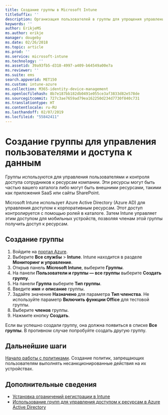 ```yaml
---
title: Создание группы в Microsoft Intune
titleSuffix: ''
description: Организация пользователей в группы для упрощения управления политиками и приложениями, к которым они могут получить доступ.
keywords: ''
author: ErikjeMS
ms.author: erikje
manager: dougeby
ms.date: 02/26/2018
ms.topic: article
ms.prod: ''
ms.service: microsoft-intune
ms.technology: ''
ms.assetid: 39a93fb5-d318-4997-a409-b64549a00e7a
ms.reviewer: ''
ms.suite: ems
search.appverid: MET150
ms.custom: intune-azure
ms.collection: M365-identity-device-management
ms.openlocfilehash: 8b7e187bb182db0491e055ce3af3833d82e578de
ms.sourcegitcommit: 727c3ae7659ad79ea162250d234d7730f840c731
ms.translationtype: HT
ms.contentlocale: ru-RU
ms.lasthandoff: 02/07/2019
ms.locfileid: "55842411"
---
```

# <a name="create-a-group-to-manage-your-users-and-data-access"></a>Создание группы для управления пользователями и доступа к данным

Группы используются для управления пользователями и контроля доступа сотрудников к ресурсам компании. Эти ресурсы могут быть частью вашего каталога либо могут быть внешними ресурсами, такими как приложения SaaS или сайты SharePoint.

Microsoft Intune использует Azure Active Directory (Azure AD) для управления доступом к корпоративным ресурсам. Этот доступ контролируется с помощью ролей в каталоге. Затем Intune управляет этим доступом для мобильных устройств, позволяя членам этой группы получить доступ к ресурсам.

## <a name="how-do-i-create-a-group"></a>Создание группы

1. Войдите на [портал Azure](https://portal.azure.com).
2. Выберите **Все службы** > **Intune**. Intune находится в разделе **Мониторинг и управление**.
3. Открыв панель **Microsoft Intune**, выберите **Группы**.
4. На панели **Пользователи и группы — все группы** выберите **Создать группу**.
5. На панели **Группа** выберите **Тип группы**.
5. Введите **имя** и **описание** группы.
6. Задайте значение **Назначено** для параметра **Тип членства**. Не используйте параметр **Включить функции Office** для тестовой группы.
7. Выберите **членов** группы.
7. Нажмите кнопку **Создать**.

Если вы успешно создали группу, она должна появиться в списке **Все группы**. В противном случае попробуйте создать другую группу.

## <a name="next-steps"></a>Дальнейшие шаги

[Начало работы с политиками](get-started-policies.md). Создание политик, запрещающих пользователям выполнять несанкционированные действия на их устройствах.

## <a name="learn-more"></a>Дополнительные сведения

* [Установка ограничений регистрации в Intune](groups-add.md)
* [Использование групп для управления доступом к ресурсам в Azure Active Directory](https://docs.microsoft.com/azure/active-directory/active-directory-manage-groups)
